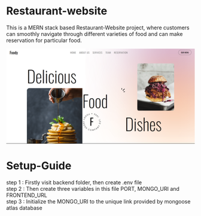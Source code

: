 # Restaurant-website
This is a MERN stack based Restaurant-Website project, where customers can smoothly navigate through different varieties of food and can make reservation for particular food.

![Website Home page](image.png)

# Setup-Guide
step 1 : Firstly visit backend folder, then create .env file<br>
step 2 : Then create three variables in this file PORT, MONGO_URI and FRONTEND_URL<br>
step 3 : Initialize the MONGO_URI to the unique link provided by mongoose atlas database<br>

